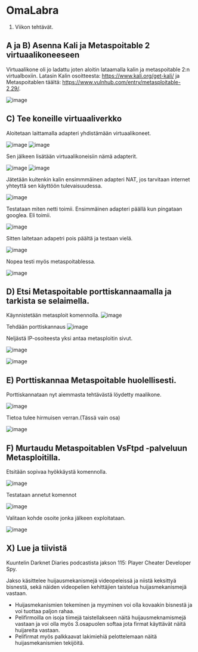 # OmaLabra

1. Viikon tehtävät.

## A ja B) Asenna Kali ja Metaspoitable 2 virtuaalikoneeseen

Virtuaalikone oli jo ladattu joten aloitin lataamalla kalin ja metaspoitable 2:n virtualboxiin. Latasin Kalin osoitteesta: https://www.kali.org/get-kali/ ja Metaspoitablen täältä: https://www.vulnhub.com/entry/metasploitable-2,29/.

![image](https://user-images.githubusercontent.com/105639463/229292673-d9dbedb8-9f1e-4a25-a8da-3c1684946eef.png)


## C) Tee koneille virtuaaliverkko

Aloitetaan laittamalla adapteri yhdistämään virtuaalikoneet.

![image](https://user-images.githubusercontent.com/105639463/229293443-c050e4c8-bfda-4bf2-8503-0a7294068ea4.png)
![image](https://user-images.githubusercontent.com/105639463/229295933-07439e73-f806-48b1-a2ce-941bcc0bb7e1.png)

Sen jälkeen lisätään virtuaalikoneisiin nämä adapterit.

![image](https://user-images.githubusercontent.com/105639463/229295992-c6c9710e-6da9-4f0e-9288-d4cabda3a2c1.png)
![image](https://user-images.githubusercontent.com/105639463/229293615-3342daa6-f3fc-4550-b626-3da44e8ea09b.png)

Jätetään kuitenkin kalin ensimmmäinen adapteri NAT, jos tarvitaan internet yhteyttä sen käyttöön tulevaisuudessa.

![image](https://user-images.githubusercontent.com/105639463/229295964-eec0c40e-5877-4827-9acb-f542ff1ca3ff.png)

Testataan miten netti toimii.
Ensimmäinen adapteri päällä kun pingataan googlea. Eli toimii.

![image](https://user-images.githubusercontent.com/105639463/229294191-b7fa2f06-6a98-44e8-aabb-15405b8cac9a.png)

Sitten laitetaan adapetri pois päältä ja testaan vielä.

![image](https://user-images.githubusercontent.com/105639463/229294279-d95a46eb-7465-48bf-85ff-59d6c064e371.png)

Nopea testi myös metaspoitablessa.

![image](https://user-images.githubusercontent.com/105639463/229294784-60d935b3-258f-47ca-996b-bc904239de18.png)


## D) Etsi Metaspoitable porttiskannaamalla ja tarkista se selaimella.

Käynnistetään metasploit komennolla.
![image](https://user-images.githubusercontent.com/105639463/229296252-998350f9-e6b4-43c5-98c4-4d22aa733658.png)


Tehdään porttiskannaus
![image](https://user-images.githubusercontent.com/105639463/229296103-401ece94-b282-40a0-8f85-1f43d8359b50.png)

Neljästä IP-osoiteesta yksi antaa metasploitin sivut.

![image](https://user-images.githubusercontent.com/105639463/229296415-9a3b96f9-b60b-409c-a9b8-91104325ece6.png)

![image](https://user-images.githubusercontent.com/105639463/229296429-2087fbfd-7ebf-4518-a08e-97975e138fc2.png)



## E) Porttiskannaa Metaspoitable huolellisesti.

Porttiskannataan nyt aiemmasta tehtävästä löydetty maalikone.

![image](https://user-images.githubusercontent.com/105639463/229296756-d5294297-e75e-4cd1-b060-120dd2fde40d.png)

Tietoa tulee hirmuisen verran.(Tässä vain osa)

![image](https://user-images.githubusercontent.com/105639463/229296819-e7a03185-aff8-4ced-af42-26c8ba4f8705.png)


## F) Murtaudu Metaspoitablen VsFtpd -palveluun Metasploitilla.

Etsitään sopivaa hyökkäystä komennolla.

![image](https://user-images.githubusercontent.com/105639463/229297013-08774881-0601-4fc8-b6ab-3fde3273a6af.png)

Testataan annetut komennot 

![image](https://user-images.githubusercontent.com/105639463/229297165-08f7e42d-a1a6-4589-97df-7bc3f4e5b592.png)

Valitaan kohde osoite jonka jälkeen exploitataan.

![image](https://user-images.githubusercontent.com/105639463/229297325-e29e0804-ff65-4470-a71a-6d8473569ffd.png)


## X) Lue ja tiivistä

Kuuntelin Darknet Diaries podcastista jakson 115: Player Cheater Developer Spy. 

Jakso käsittelee huijausmekanismejä videopeleissä ja niistä keksittyä bisnestä, sekä näiden videopelien kehittäjien taistelua huijasmekanismejä vastaan.

- Huijasmekanismien tekeminen ja myyminen voi olla kovaakin bisnestä ja voi tuottaa paljon rahaa.
- Pelifirmoilla on isoja tiimejä taistellakseen näitä huijausmeknamismejä vastaan ja voi olla myös 3.osapuolen softaa jota firmat käyttävät näitä huijareita vastaan.
- Pelifirmat myös palkkaavat lakimiehiä pelottelemaan näitä huijasmekanismien tekijöitä. 

